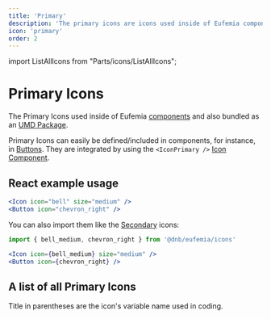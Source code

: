```yaml
---
title: 'Primary'
description: 'The primary icons are icons used inside of Eufemia components.'
icon: 'primary'
order: 2
---
```


import ListAllIcons from "Parts/icons/ListAllIcons";

# Primary Icons

The Primary Icons used inside of Eufemia [components](/uilib/components) and also bundled as an [UMD Package](https://unpkg.com/@dnb/eufemia@latest/umd/dnb-ui-icons.min.js).

Primary Icons can easily be defined/included in components, for instance, in [Buttons](/uilib/components/button).
They are integrated by using the `<IconPrimary />` [Icon Component](/uilib/components/icon-primary).

## React example usage

```jsx
<Icon icon="bell" size="medium" />
<Button icon="chevron_right" />
```

You can also import them like the [Secondary](/icons/secondary) icons:

```jsx
import { bell_medium, chevron_right } from '@dnb/eufemia/icons'

<Icon icon={bell_medium} size="medium" />
<Button icon={chevron_right} />
```

## A list of all Primary Icons

Title in parentheses are the icon's variable name used in coding.

<ListAllIcons variant="primary" />
